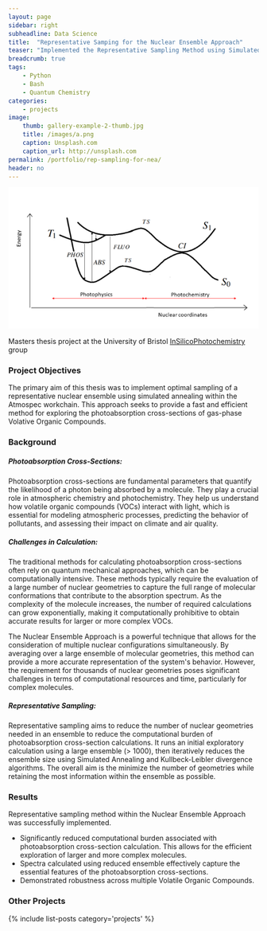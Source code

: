 ```yaml
---
layout: page
sidebar: right
subheadline: Data Science
title:  "Representative Samping for the Nuclear Ensemble Approach"
teaser: "Implemented the Representative Sampling Method using Simulated Annealing to increase the efficiency of high-cost Quantum Chemistry photoabsorption cross-section calculations"
breadcrumb: true
tags:
    - Python
    - Bash
    - Quantum Chemistry
categories:
    - projects
image:
    thumb: gallery-example-2-thumb.jpg
    title: /images/a.png
    caption: Unsplash.com
    caption_url: http://unsplash.com
permalink: /portfolio/rep-sampling-for-nea/
header: no
---
```


<img src="../../images/a.png">

Masters thesis project at the University of Bristol <a href="https://in-silico-photochem.com/">InSilicoPhotochemistry</a> group

<h3>Project Objectives</h3>

The primary aim of this thesis was to implement optimal sampling of a representative nuclear ensemble using simulated annealing within the Atmospec workchain. This approach seeks to provide a fast and efficient method for exploring the photoabsorption cross-sections of gas-phase Volative Organic Compounds.

<h3>Background</h3>

<h5>Photoabsorption Cross-Sections:</h5> 

Photoabsorption cross-sections are fundamental parameters that quantify the likelihood of a photon being absorbed by a molecule. They play a crucial role in atmospheric chemistry and photochemistry. They help us understand how volatile organic compounds (VOCs) interact with light, which is essential for modeling atmospheric processes, predicting the behavior of pollutants, and assessing their impact on climate and air quality.

<h5>Challenges in Calculation:</h5> 

The traditional methods for calculating photoabsorption cross-sections often rely on quantum mechanical approaches, which can be computationally intensive. These methods typically require the evaluation of a large number of nuclear geometries to capture the full range of molecular conformations that contribute to the absorption spectrum. As the complexity of the molecule increases, the number of required calculations can grow exponentially, making it computationally prohibitive to obtain accurate results for larger or more complex VOCs.

The Nuclear Ensemble Approach is a powerful technique that allows for the consideration of multiple nuclear configurations simultaneously. By averaging over a large ensemble of molecular geometries, this method can provide a more accurate representation of the system's behavior. However, the requirement for thousands of nuclear geometries poses significant challenges in terms of computational resources and time, particularly for complex molecules.

<h5>Representative Sampling:</h5>

Representative sampling aims to reduce the number of nuclear geometries needed in an ensemble to reduce the computational burden of photoabsorption cross-section calculations. It runs an initial exploratory calculation using a large ensemble (> 1000), then iteratively reduces the ensemble size using Simulated Annealing and Kullbeck-Leibler divergence algorithms. The overall aim is the minimize the number of geometries while retaining the most information within the ensemble as possible.

<h3>Results</h3>

Representative sampling method within the Nuclear Ensemble Approach was successfully implemented. 

<ul>
<li>Significantly reduced computational burden associated with photoabsorption cross-section calculation. This allows for the efficient exploration of larger and more complex molecules.</li>
<li>Spectra calculated using reduced ensemble effectively capture the essential features of the photoabsorption cross-sections.</li>
<li>Demonstrated robustness across multiple Volatile Organic Compounds.</li>
</ul>
<!--more-->



<h3>Other Projects</h3>
{% include list-posts category='projects' %}
